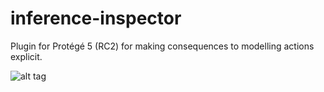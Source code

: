 # inference-inspector
Plugin for Protégé 5 (RC2) for making consequences to modelling actions explicit.

![alt tag](http://owl.cs.manchester.ac.uk/wp-content/uploads/2016/05/inference_inspector.png)
